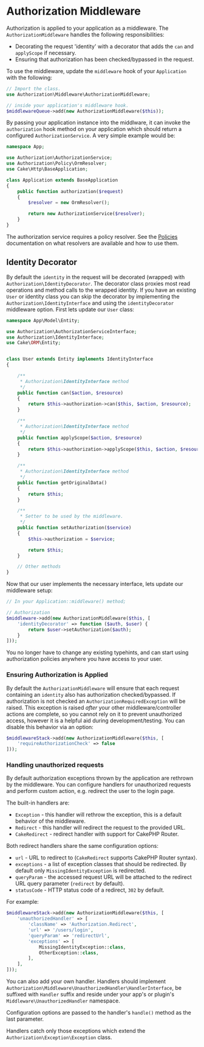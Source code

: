# Authorization Middleware

Authorization is applied to your application as a middleware. The
`AuthorizationMiddleware` handles the following responsibilities:

* Decorating the request 'identity' with a decorator that adds the `can` and
  `applyScope` if necessary.
* Ensuring that authorization has been checked/bypassed in the request.

To use the middleware, update the `middleware` hook of your `Application` with
the following:

```php
// Import the class.
use Authorization\Middleware\AuthorizationMiddleware;

// inside your application's middleware hook.
$middlewareQueue->add(new AuthorizationMiddleware($this));
```

By passing your application instance into the middlware, it can invoke the
``authorization`` hook method on your application which should return
a configured `AuthorizationService`. A very simple example would be:

```php
namespace App;

use Authorization\AuthorizationService;
use Authorization\Policy\OrmResolver;
use Cake\Http\BaseApplication;

class Application extends BaseApplication
{
    public function authorization($request)
    {
        $resolver = new OrmResolver();

        return new AuthorizationService($resolver);
    }
}
```

The authorization service requires a policy resolver. See the 
[Policies](./Policies.md) documentation on what resolvers are available and how
to use them.

## Identity Decorator

By default the `identity` in the request will be decorated (wrapped) with
`Authorization\IdentityDecorator`. The decorator class proxies most read
operations and method calls to the wrapped identity. If you have an existing
`User` or identity class you can skip the decorator by implementing the
`Authorization\IdentityInterface` and using the `identityDecorator` middleware
option. First lets update our `User` class:

```php
namespace App\Model\Entity;

use Authorization\AuthorizationServiceInterface;
use Authorization\IdentityInterface;
use Cake\ORM\Entity;


class User extends Entity implements IdentityInterface
{

    /**
     * Authorization\IdentityInterface method
     */
    public function can($action, $resource)
    {
        return $this->authorization->can($this, $action, $resource);
    }

    /**
     * Authorization\IdentityInterface method
     */
    public function applyScope($action, $resource)
    {
        return $this->authorization->applyScope($this, $action, $resource);
    }

    /**
     * Authorization\IdentityInterface method
     */
    public function getOriginalData()
    {
        return $this;
    }

    /**
     * Setter to be used by the middleware.
     */
    public function setAuthorization($service)
    {
        $this->authorization = $service;

        return $this;
    }

    // Other methods
}
```

Now that our user implements the necessary interface, lets update our middleware
setup:

```php
// In your Application::middleware() method;

// Authorization
$middleware->add(new AuthorizationMiddleware($this, [
    'identityDecorator' => function ($auth, $user) {
        return $user->setAuthorization($auth);
    }
]));
```

You no longer have to change any existing typehints, and can start using
authorization policies anywhere you have access to your user.

### Ensuring Authorization is Applied

By default the `AuthorizationMiddleware` will ensure that each request
containing an `identity` also has authorization checked/bypassed. If
authorization is not checked an `AuthorizationRequiredException` will be raised.
This exception is raised *after* your other middleware/controller actions are
complete, so you cannot rely on it to prevent unauthorized access, however it is
a helpful aid during development/testing. You can disable this behavior via an
option:

```php
$middlewareStack->add(new AuthorizationMiddleware($this, [
    'requireAuthorizationCheck' => false
]));
```

### Handling unauthorized requests

By default authorization exceptions thrown by the application are rethrown by the middleware.
You can configure handlers for unauthorized requests and perform custom action, e.g.
redirect the user to the login page.

The built-in handlers are:

* `Exception` - this handler will rethrow the exception, this is a default behavior of the middleware.
* `Redirect` - this handler will redirect the request to the provided URL.
* `CakeRedirect` - redirect handler with support for CakePHP Router.

Both redirect handlers share the same configuration options:

* `url` - URL to redirect to (`CakeRedirect` supports CakePHP Router syntax).
* `exceptions` - a list of exception classes that should be redirected. By default only `MissingIdentityException` is redirected.
* `queryParam` - the accessed request URL will be attached to the redirect URL query parameter (`redirect` by default).
* `statusCode` - HTTP status code of a redirect, `302` by default.

For example:

```php
$middlewareStack->add(new AuthorizationMiddleware($this, [
    'unauthorizedHandler' => [
        'className' => 'Authorization.Redirect',
        'url' => '/users/login',
        'queryParam' => 'redirectUrl',
        'exceptions' => [
            MissingIdentityException::class,
            OtherException::class,
        ],
    ],
]));
```

You can also add your own handler. Handlers should implement `Authorization\Middleware\UnauthorizedHandler\HandlerInterface`,
be suffixed with `Handler` suffix and reside under your app's or plugin's 
`Middleware\UnauthorizedHandler` namespace.

Configuration options are passed to the handler's `handle()` method as the last parameter.

Handlers catch only those exceptions which extend the `Authorization\Exception\Exception` class.
